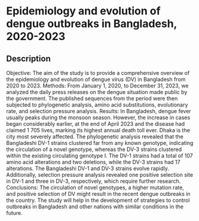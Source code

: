 # Epidemiology and evolution of dengue outbreaks in Bangladesh, 2020-2023

## Description
Objective: The aim of the study is to provide a comprehensive
overview of the epidemiology and evolution of dengue virus (DV)
in Bangladesh from 2020 to 2023.
Methods: From January 1, 2020, to December 31, 2023, we
analyzed the daily press releases on the dengue situation made
public by the government. The published sequences from the
period were then subjected to phylogenetic analysis, amino acid
substitutions, evolutionary rate, and selection pressure analysis.
Results: In Bangladesh, dengue fever usually peaks during the
monsoon season. However, the increase in cases began considerably
earlier, at the end of April 2023 and the disease had claimed 1
705 lives, marking its highest annual death toll ever. Dhaka is the
city most severely affected. The phylogenetic analysis revealed
that the Bangladeshi DV-1 strains clustered far from any known
genotype, indicating the circulation of a novel genotype, whereas
the DV-3 strains clustered within the existing circulating genotype
I. The DV-1 strains had a total of 107 amino acid alterations and
two deletions, while the DV-3 strains had 17 alterations. The
Bangladeshi DV-1 and DV-3 strains evolve rapidly. Additionally,
selection pressure analysis revealed one positive selection site
in DV-1 and three in DV-3, respectively, which require further
research.
Conclusions: The circulation of novel genotypes, a higher mutation
rate, and positive selection of DV might result in the recent dengue
outbreaks in the country. The study will help in the development of
strategies to control outbreaks in Bangladesh and other nations with
similar conditions in the future.
